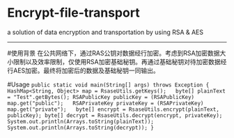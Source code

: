 # Encrypt-file-transport
a solution of data encryption and transportation by using RSA &amp; AES
***

#使用背景
在公共网络下，通过RAS公钥对数据经行加密。考虑到RSA加密数据大小限制以及效率限制，仅使用RSA加密基础秘钥。再通过基础秘钥对待加密数据经行AES加密。最终将加密后的数据及基础秘钥一同输出。

#Usage
`
public static void main(String[] args) throws Exception
{  
        HashMap<String, Object> map = RsaseUtils.getKeys();  
        byte[] plainText = "Test".getBytes();
        RSAPublicKey publicKey = (RSAPublicKey) map.get("public");  
        RSAPrivateKey privateKey = (RSAPrivateKey) map.get("private");  
        byte[] encrypt = RsaseUtils.encrypt(plainText, publicKey);
        byte[] decrypt = RsaseUtils.decrypt(encrypt, privateKey);
        System.out.println(Arrays.toString(plainText));
        System.out.println(Arrays.toString(decrypt));
    }
`
